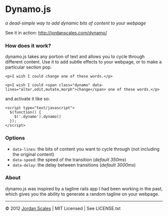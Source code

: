 # Dynamo.js
*a dead-simple way to add dynamic bits of content to your webpage*

See it in action: http://jordanscales.com/dynamo/

### How does it work?
dynamo.js takes any portion of text and allows you to cycle through different content. Use it to add subtle effects to your webpage, or to make a particular section pop.

```
<p>I wish I could change one of these words.</p>
```

```
<p>I wish I could <span class="dynamo" data-lines="alter,edit,mutate,morph">change</span> one of these words.</p>
```

and activate it like so:

```
<script type="text/javascript">
  $(function() {
    $('.dynamo').dynamo()
  });
</script>
```

### Options

* `data-lines`: the bits of content you want to cycle through (not including the original content)
* `data-speed`: the speed of the transition (*default 350ms*)
* `data-delay`: the delay between transitions (*default 3000ms*)

### About
dynamo.js was inspired by a tagline rails app I had been working in the past, which gives you the ability to generate a random tagline on your webpage. 

---------------------------------------

&copy; 2012 [Jordan Scales](http://jordanscales.com) | MIT Licensed | See LICENSE.txt